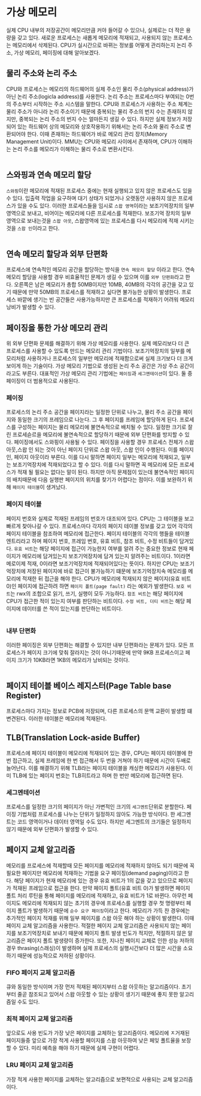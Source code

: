 # 가상 메모리

실제 CPU 내부의 저장공간이 메모리만큼 커야 들어갈 수 있으나, 실제로는 더 작은 용량을 갖고 있다. 
새로운 프로세스는 새롭게 메모리에 적재되고, 사용되지 않는 프로세스는 메모리에서 삭제된다.
CPU가 실시간으로 바뀌는 정보를 어떻게 관리하는지 논리 주소, 가상 메모리, 페이징에 대해 알아보겠다.

## 물리 주소와 논리 주소

CPU와 프로세스는 메모리의 하드웨어의 실제 주소인 물리 주소(physical address)가 아닌 논리 주소(logicla address)를 사용한다.
논리 주소는 프로세스마다 부여되는 0번의 주소부터 시작하는 주소 시스템을 말한다.
CPU와 프로세스가 사용하는 주소 체계는 물리 주소가 아니라 논리 주소이기 때문에 중복되는 물리 주소의 번지 수는 존재하지 않지만, 중복되는 논리 주소의 번지 수는 얼마든지 생길 수 있다.
하지만 실제 정보가 저장되어 있는 하드웨어 상의 메모리와 상호작용하기 위해서는 논리 주소와 물리 주소로 변환되어야 한다. 이때 존재하는 하드웨어가 바로 메모리 관리 장치(Memory Management Unit)이다.
MMU는 CPU와 메모리 사이에서 존재하며, CPU가 이해하는 논리 주소를 메모리가 이해하는 물리 주소로 변환시킨다.

<img src="../image/LogicaAndPhysicalAddress.jpg" alt="" >


## 스와핑과 연속 메모리 할당

`스와핑`이란 메모리에 적재된 프로세스 중에는 현재 실행되고 있지 않은 프로세스도 있을 수 있다.
입출력 작업을 요구하며 대기 상태가 되었거나 오랫동안 사용하지 않은 프로세스가 있을 수도 있다.
이러한 프로세스들을 임시로 `스왑 영역`이라는 보조기억장치의 일부 영역으로 보내고, 비어이는 메모리에 다른 프로세스를 적재한다.
보조기억 장치의 일부 영역으로 보내는것을 `스왑 아웃`, 스왑영역에 있는 프로세스를 다시 메모리에 적재 시키는 것을 `스왑 인`이라고 한다.

<img src="../image/swap.png" alt="">

## 연속 메모리 할당과 외부 단편화

프로세스에 연속적인 메모리 공간을 할당하는 방식을 `연속 메모리 할당` 이라고 한다.
연속 메모리 할당을 사용할 경우 비효율적인 문제가 생길 수 있으며 이를 `외부 단편화`라고 한다.
오른쪽은 남은 메모리가 총합 50MB이지만 10MB, 40MB의 각각의 공간을 갖고 있기 때문에 만약 50MB의 프로세스를 적재하고 싶다면 불가능한 상황이 발생한다.
프로세스 바깥에 생기는 빈 공간들은 사용가능하지만 큰 프로세스를 적재하기 어려워 메모리 낭비가 발생할 수 있다.
<img src="../image/ContinuousMemoryAndExternalFragment.jpg" alt="">

## 페이징을 통한 가상 메모리 관리

위 외부 단편화 문제를 해결하기 위해 가상 메모리를 사용한다. 실제 메모리보다 더 큰 프로세스를 사용할 수 있도록 만드는 메모리 관리 기법이다.
보조기억장치의 일부를 메모리처럼 사용하거나 프로세스의 일부만 메모리에 적재함으로써 실제 크기보다 더 크게 보이게 하는 기술이다.
가상 메모리 기법으로 생성된 논리 주소 공간은 가상 주소 공간이라고도 부른다.
대표적인 가상 메모리 관리 기법에는 `페이징`과 `세그멘테이션`이 있다. 둘 중 페이징이 더 범용적으로 사용된다.

### 페이징

프로세스의 논리 주소 공간을 페이지라는 일정한 단위로 나누고, 물리 주소 공간을 페이지와 동일한 크기의 프레임으로 나눈다.
그 후 페이지를 프레임에 할당하게 된다.
프로세스를 구성하는 페이지는 물리 메모리에 불연속적으로 배치될 수 있다. 
일정한 크기로 잘린 프로세슫르을 메모리에 불연속적으로 할당하기 때문에 외부 단편화를 방지할 수 있다.
페이징에서도 스와핑이 사용될 수 있다.  페이징을 사용할 경우 프로세스 전체가 스왑 아웃,스왑 인 되는 것이 아닌 페이지 단위로 스왑 아웃, 스왑 인이 수행된다. 이를 페이지 인, 페이지 아웃이라 부른다.
이를 다시 말하면 페이지 일부는 메모리에 적재되고, 일부는 보조기억장치에 적재되었다고 할 수 있다. 이를 다시 말하면 꼭 메모리에 모든 프로세스가 적재 될 필요는 없다는 말이 된다.
하지만 아직 문제점이 있는데 불연속적인 페이지의 배치때문에 다음 실행판 페이지의 위치를 찾기가 어렵다는 점이다.
이를 보완하기 위해 `페이지 테이블`이 생겨났다.

### 페이지 테이블
페이지 번호와 실제로 적재된 프레임의 번호가 대조되어 있다. CPU는 그 테이블을 보고 빠르게 찾아나갈 수 있다.
프로세스마다 각자의 페이지 테이블 정보를 갖고 있어 각각의 페이지 테이블을 참조하여 메모리에 접근한다.
페이지 테이블의 각각의 행들을 테이블 엔트리라고 하며 페이지 번호, 프레임 번호, 유효 비트, 참조 비트, 수정 비트들이 담겨있다.
`유효 비트`는 해당 페이지에 접근이 가능한지 여부를 알려 주는 중요한 정보로 현재 페이지가 메모리에 담겨있는지 보조기억장치에 담겨 있는지 알려주는 비트이다.
1이라면 메로이제 적재, 0이라면 보조기억장치에 적재되어있다는 뜻이다. 하지만 CPU는 보조기억장치에 저장된 페이지에 바로 접근이 불가능하기 떄문에 보조기억장치속 메모리를 메모리에 적재한 뒤 접근을 해야 한다.
CPU가 메모리에 적재되지 않은 페이지(유효 비트 0)인 페이지에 접근하려 하면 `페이지 폴트(page fault)` 라는 예외가 발생한다.
`보호 비트`는 rwx의 조합으로 읽기, 쓰기, 실행이 모두 가능하다.
`참조 비트`는 해당 페이지에 CPU가 접근한 적이 있는지 여부를 판단하는 비트이다.
`수정 비트, 더티 비트`는 해당 페이지에 데이터를 쓴 적이 있는지를 판단하는 비트이다.

<img src="../image/PaginAndPageTable.png" alt="">

### 내부 단편화
이러한 페이징은 외부 단편화는 해결할 수 있지만 내부 단편화라는 문제가 있다. 모든 프로세스가 페이지 크기에 맞춰 잘라지는 것이 아니기때문에 만약 9KB 프로세스이고 페이지 크기가 10KB라면 1KB의 메모리가 낭비되는 것이다.

<img src="../image/InternalFragmentation.jpg" alt="">

## 페이지 테이블 베이스 레지스터(Page Table base Register)
프로세스마다 가지는 정보로 PCB에 저장되며, 다른 프로세스의 문맥 교환이 발생할 떄 변견된다. 이러한 테이블은 메모리에 적재된다.

## TLB(Translation Lock-aside Buffer) 
프로세스에 페이지 테이블이 메모리에 적재되어 있는 경우, CPU는 페이지 테이블에 한 번 접근하고, 실제 프레임에 한 번 접근해서 두 번을 거쳐야 하기 때문에 시간이 두배로 늘어난다.
이를 해결하기 위해 TLB라는 페이지 테이블을 캐싱한 메모리가 사용된다.
이미 TLB에 있는 페이지 번호는 TLB히트라고 하며 한 번만 메모리에 접근하면 된다.


### 세그멘테이션

프로세스를 일정한 크기의 페이지가 아닌 가변적인 크기의 `세그멘트`단위로 분할한다. 페이징 기법처럼 프로세스를 나누는 단위가 일정하지 않아도 가능한 방식이다.
한 세그멘트는 코드 영역이거나 데이터 영역일 수도 있다. 하지만 세그멘트의 크기들은 일정하지 않기 때문에 외부 단편화가 발생할 수 있다.

## 페이지 교체 알고리즘
메모리를 프로세스에 적재할때 모든 페이지를 메모리에 적재하지 않아도 되기 때문에 꼭 필요한 페이지만 메모리에 적재하는 기법을 요구 페이징(demand paging)이라고 한다.
해당 페이지가 현재 메모리에 있는 경우 유효 비트가 1의 값을 갖고 있으므로 페이지가 적재된 프레임으로 접근을 한다. 만약 페이지 폴트(유효 비트 0)가 발생하면 페이지 폴트 처리 루틴을 통해 페이지를 메모리에 적재하고, 유효 비트가 1로 바뀐다.
아무런 페이지도 메모리에 적재되지 않는 초기의 경우에 프로세스를 실행할 경우 첫 명령부터 페이지 폴트가 발생하기 때문에 `순수 요구 페이징`이라고 한다.
메모리가 가득 찬 경우에는 추가적인 페이지 적재를 위해 일부 페이지를 스왑 아웃 해야 하는 상황이 발생한다. 이때 페이지 교체 알고리즘을 사용한다.
적절한 페이지 교체 알고리즘은 사용되지 않는 페이지를 보조기억장치로 보내기 때문에 페이지 폴트 발생 빈도가 적지만, 적절하지 않은 알고리즘은 페이지 폴트 발생량이 증가한다.
또한, 지나친 페이지 교체로 인한 성능 저하의 경우 thrasing(스래싱)이 발생하며 실제 프로세스의 실행시간보다 더 많은 시간을 소요하기 때문에 성능적으로 저하된 상황이다.

### FIFO 페이지 교체 알고리즘

큐와 동일한 방식이며 가장 먼저 적재된 페이지부터 스왑 아웃하는 알고리즘이다. 초기부터 줄곧 참조되고 있어서 스왑 아웃할 수 있는 상황이 생기기 때문에 좋지 못한 알고리즘일 수도 있다.

### 최적 페이지 교체 알고리즘

앞으로도 사용 빈도가 가장 낮은 페이지를 교체하는 알고리즘이다. 메모리에 ㅈ거재된 페이지들중 앞으로 가장 적게 사용할 페이지를 스왑 아웃하여 낮은 페잊 폴트율을 보장할 수 있다.
미리 예측을 해야 하기 때문에 실제 구현이 어렵다.

### LRU 페이지 교체 알고리즘
가장 적게 사용한 페이지를 교체하는 알고리즘으로 보편적으로 사용되는 교체 알고리즘이다.

